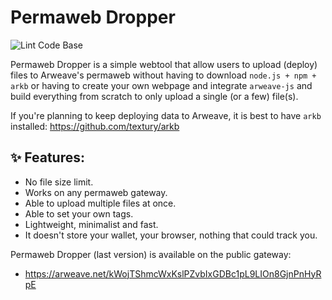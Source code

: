 # Permaweb Dropper
![Lint Code Base](https://github.com/cedriking/permaweb-dropper/workflows/Lint%20Code%20Base/badge.svg?branch=master)

Permaweb Dropper is a simple webtool that allow users to upload (deploy) files to Arweave's permaweb without having to download `node.js + npm + arkb` or having to create your own webpage and integrate `arweave-js` and build everything from scratch to only upload a single (or a few) file(s).

If you're planning to keep deploying data to Arweave, it is best to have `arkb` installed: https://github.com/textury/arkb

## ✨ Features:
- No file size limit.
- Works on any permaweb gateway.
- Able to upload multiple files at once.
- Able to set your own tags.
- Lightweight, minimalist and fast.
- It doesn't store your wallet, your browser, nothing that could track you.

Permaweb Dropper (last version) is available on the public gateway:
- https://arweave.net/kWojTShmcWxKslPZvbIxGDBc1pL9LIOn8GjnPnHyRpE